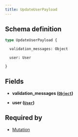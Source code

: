 ```yaml
---
title: UpdateUserPayload
---
```




## Schema definition
```graphql
type UpdateUserPayload {

  validation_messages: Object

  user: User

}
```

## Fields

* **validation_messages ([`Object`](graphql/schema/object.md))**


* **user ([`User`](graphql/schema/user.md))**



## Required by
* [Mutation](graphql/schema/mutation.md)
